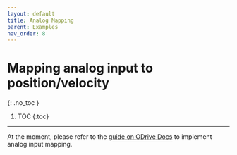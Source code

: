```yaml
---
layout: default
title: Analog Mapping
parent: Examples
nav_order: 8
---
```


# Mapping analog input to position/velocity
{: .no_toc }

1. TOC
{:toc}
---

At the moment, please refer to the [guide on ODrive Docs](https://docs.odriverobotics.com/v/latest/analog-input.html) to
implement analog input mapping.